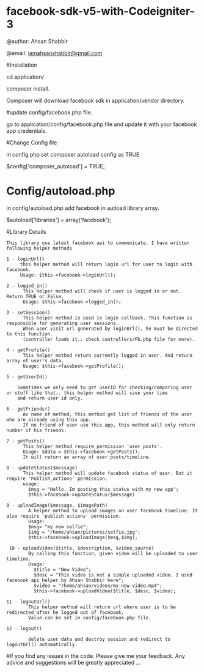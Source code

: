 # facebook-sdk-v5-with-Codeigniter-3


  @author: Ahsan Shabbir
  
  @email: iamahsanshabbir@gmail.com

#Installation

  cd application/
  
  composer install.

Composer will download facebook sdk in application/vendor directory.

#update config/facebook.php file.

  go to application/config/facebook.php file and update it with your facebook app credentials.

#Change Config file
  
  in config.php 
  set  composer autoload config as TRUE
  
  $config['composer_autoload'] = TRUE;
  
# Config/autoload.php

  in config/autoload.php 
  add facebook in autload library array.
  
  $autoload['libraries'] = array('facebook');
  
#Library Details
   
    This library use latest facebook api to communicate. I have written following helper methods
    
    1 - loginUrl()
         this helper method will return login url for user to login with facebook. 
         Usage: $this->facebook->loginUrl();  
          
    2 - logged_in()
          This Helper method will check if user is logged in or not. Return TRUE or False.
          Usage: $this->facebook->logged_in();
          
    3 - setSession()
          This helper method is used in login callback. This function is responsible for generating user sessions.
          When user visit url generated by loginUrl(), he must be directed to this function. 
          (controller loads it.. check controllers/Fb.php file for more).
          
    4 - getProfile()
          This helper method return currently logged in user. And return array of user's data.
          Usage: $this->facebook->getProfile();
          
    5 - getUserId()
    
        Sometimes we only need to get userID for checking/comparing user or stuff like that.. this helper method will save your time
        and return user id only.
          
    6 - getFriends()
          As name of method, this method get list of friends of the user who are already using this app. 
          If no friend of user use this app, this method will only return number of his friends. 
          
    7 - getPosts()
          This helper method require permission 'user_posts'. 
          Usage: $data = $this->facebook->getPosts();
          It will return an array of user posts/timeline.
    
    8 - updateStatus($message)
          This helper method will update facebook status of user. But it require 'Publish_actions' permission. 
          usage: 
            $msg = "Hello, Im posting this status with my new app";
            $this->facebook->updateStatus($message)
            
    9 - uploadImage($message, $imagePath)
            A helper method to upload images on user facebook timeline. It also require 'publish actions' permission.
            Usage: 
            $msg= "my new selfie";
            $img = "/home/ahsan/pictures/selfie.jpg';
            $this->facebook->uploadImage($msg,$img);
     
     10 - uploadVideo($title, $description, $video_source)
            By calling this function, given video will be uploaded to user timeline. 
            Usage:
              $title = "New Video";
              $desc = "This video is not a simple uploaded video. I used facebook api helper by Ahsan Shabbir here";
              $video = "/home/ahsan/videos/my-new-video.mp4";
              $this->facebook->uploadVideo($title, $desc, $video);
              
    11 - logoutUrl()
            This helper method will return url where user is to be redirected after he logged out of facebook. 
            Value can be set in config/facebook.php file. 
            
    12 - logout()
              
            delete user data and destroy session and redirect to logoutUrl() automatically. 
          
 #If you find any issues in the code. Please give me your feedback. Any advice and suggestions will be greatly appreciated ...
    
